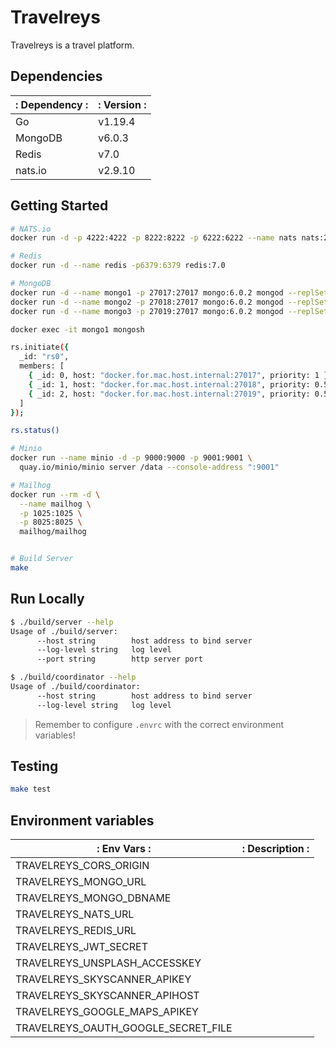 # Travelreys

Travelreys is a travel platform.

## Dependencies

| : Dependency : | : Version : |
| -------------- | ----------- |
| Go             | v1.19.4     |
| MongoDB        | v6.0.3      |
| Redis          | v7.0        |
| nats.io        | v2.9.10     |

## Getting Started

```bash
# NATS.io
docker run -d -p 4222:4222 -p 8222:8222 -p 6222:6222 --name nats nats:2.9.10

# Redis
docker run -d --name redis -p6379:6379 redis:7.0

# MongoDB
docker run -d --name mongo1 -p 27017:27017 mongo:6.0.2 mongod --replSet=rs0
docker run -d --name mongo2 -p 27018:27017 mongo:6.0.2 mongod --replSet=rs0
docker run -d --name mongo3 -p 27019:27017 mongo:6.0.2 mongod --replSet=rs0

docker exec -it mongo1 mongosh

rs.initiate({
  _id: "rs0",
  members: [
    { _id: 0, host: "docker.for.mac.host.internal:27017", priority: 1 },
    { _id: 1, host: "docker.for.mac.host.internal:27018", priority: 0.5 },
    { _id: 2, host: "docker.for.mac.host.internal:27019", priority: 0.5 },
  ]
});

rs.status()

# Minio
docker run --name minio -d -p 9000:9000 -p 9001:9001 \
  quay.io/minio/minio server /data --console-address ":9001"

# Mailhog
docker run --rm -d \
  --name mailhog \
  -p 1025:1025 \
  -p 8025:8025 \
  mailhog/mailhog


# Build Server
make
```

## Run Locally
```bash
$ ./build/server --help
Usage of ./build/server:
      --host string        host address to bind server
      --log-level string   log level
      --port string        http server port

$ ./build/coordinator --help
Usage of ./build/coordinator:
      --host string        host address to bind server
      --log-level string   log level
```

> Remember to configure `.envrc` with the correct environment variables!

## Testing
```bash
make test
```

## Environment variables

| : Env Vars :                        | : Description : |
| ----------------------------------- | --------------- |
| TRAVELREYS_CORS_ORIGIN              |                 |
| TRAVELREYS_MONGO_URL                |                 |
| TRAVELREYS_MONGO_DBNAME             |                 |
| TRAVELREYS_NATS_URL                 |                 |
| TRAVELREYS_REDIS_URL                |                 |
| TRAVELREYS_JWT_SECRET               |                 |
| TRAVELREYS_UNSPLASH_ACCESSKEY       |                 |
| TRAVELREYS_SKYSCANNER_APIKEY        |                 |
| TRAVELREYS_SKYSCANNER_APIHOST       |                 |
| TRAVELREYS_GOOGLE_MAPS_APIKEY       |                 |
| TRAVELREYS_OAUTH_GOOGLE_SECRET_FILE |                 |

